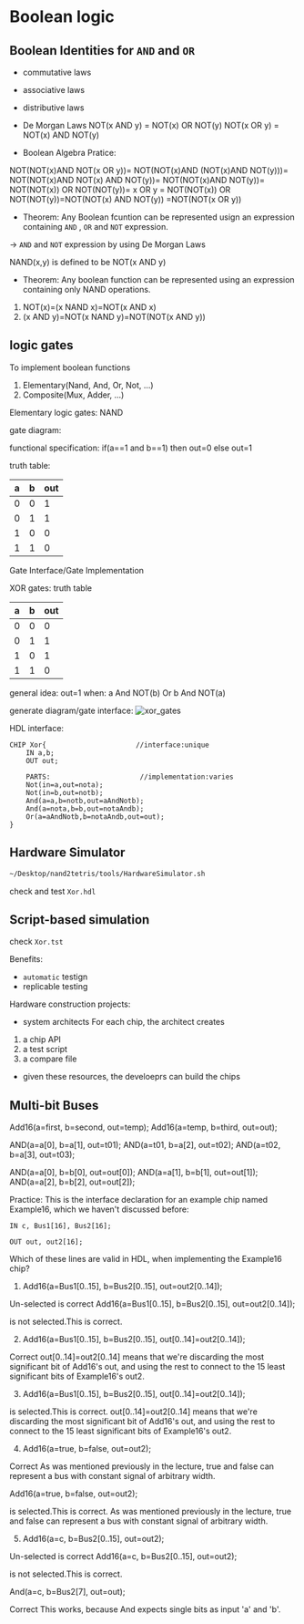 # Boolean logic

## Boolean Identities for `AND` and `OR`

* commutative laws
* associative laws
* distributive laws
* De Morgan Laws
NOT(x AND y) = NOT(x) OR NOT(y)
NOT(x OR y) = NOT(x) AND NOT(y)



* Boolean Algebra Pratice:

NOT(NOT(x)AND NOT(x OR y))=
NOT(NOT(x)AND (NOT(x)AND NOT(y)))=
NOT(NOT(x)AND NOT(x) AND NOT(y))=
NOT(NOT(x)AND NOT(y))=
NOT(NOT(x)) OR NOT(NOT(y))=
x OR y = NOT(NOT(x)) OR NOT(NOT(y))=NOT(NOT(x) AND NOT(y))
=NOT(NOT(x OR y))



* Theorem:
Any Boolean fcuntion can be represented usign an expression containing `AND` , `OR` and `NOT` expression.

-> `AND` and `NOT` expression by using De Morgan Laws  

NAND(x,y) is defined to be NOT(x AND y)

* Theorem:
Any boolean function can be represented using an expression containing only NAND operations.

1) NOT(x)=(x NAND x)=NOT(x AND x)
2) (x AND y)=NOT(x NAND y)=NOT(NOT(x AND y))

## logic gates

To implement boolean functions
1. Elementary(Nand, And, Or, Not, ...)
2. Composite(Mux, Adder, ...)


Elementary logic gates: NAND

gate diagram:

functional specification: 
if(a==1 and b==1)
then out=0 else out=1

truth table:

| a | b |out|
|---|---|---|
| 0 | 0 | 1 |  
| 0 | 1 | 1 |   
| 1 | 0 | 0 |
| 1 | 1 | 0 |

Gate Interface/Gate Implementation


XOR gates:
truth table

| a | b |out|
|---|---|---|
| 0 | 0 | 0 |  
| 0 | 1 | 1 |   
| 1 | 0 | 1 |
| 1 | 1 | 0 |

general idea:
out=1 when:
a And NOT(b)
Or
b And NOT(a)

generate diagram/gate interface:
![xor_gates]()


HDL interface:
```hdl
CHIP Xor{                      //interface:unique
	IN a,b;
	OUT out;

	PARTS:						//implementation:varies
	Not(in=a,out=nota);
	Not(in=b,out=notb);
	And(a=a,b=notb,out=aAndNotb);
	And(a=nota,b=b,out=notaAndb);
	Or(a=aAndNotb,b=notaAndb,out=out); 
}
```

## Hardware Simulator
```bash
~/Desktop/nand2tetris/tools/HardwareSimulator.sh
```
check and test `Xor.hdl`

## Script-based simulation

check `Xor.tst`

Benefits:
* `automatic` testign
* replicable testing

Hardware construction projects:

* system architects
For each chip, the architect creates
1. a chip API
2. a test script
3. a compare file

* given these resources, the develoeprs can build the chips

## Multi-bit Buses

<!-- adds three 16-bit values -->
Add16(a=first, b=second, out=temp);
Add16(a=temp, b=third, out=out);

<!-- Ands together all 4 bits of the input -->

AND(a=a[0], b=a[1], out=t01);
AND(a=t01, b=a[2], out=t02);
AND(a=t02, b=a[3], out=t03);


<!-- computes a bit-wise and of its two 4-bit  -->
AND(a=a[0], b=b[0], out=out[0]);
AND(a=a[1], b=b[1], out=out[1]);
AND(a=a[2], b=b[2], out=out[2]);

Practice:
This is the interface declaration for an example chip named Example16, which we haven't discussed before:
```
IN c, Bus1[16], Bus2[16];

OUT out, out2[16];
```

Which of these lines are valid in HDL, when implementing the Example16 chip?


1. Add16(a=Bus1[0..15], b=Bus2[0..15], out=out2[0..14]);

Un-selected is correct 
Add16(a=Bus1[0..15], b=Bus2[0..15], out=out2[0..14]);

is not selected.This is correct.

2. Add16(a=Bus1[0..15], b=Bus2[0..15], out[0..14]=out2[0..14]);

Correct 
out[0..14]=out2[0..14] means that we're discarding the most significant bit of Add16's out, and using the rest to connect to the 15 least significant bits of Example16's out2.

3. Add16(a=Bus1[0..15], b=Bus2[0..15], out[0..14]=out2[0..14]);

is selected.This is correct.
out[0..14]=out2[0..14] means that we're discarding the most significant bit of Add16's out, and using the rest to connect to the 15 least significant bits of Example16's out2.


4. Add16(a=true, b=false, out=out2);

Correct 
As was mentioned previously in the lecture, true and false can represent a bus with constant signal of arbitrary width.

Add16(a=true, b=false, out=out2);

is selected.This is correct.
As was mentioned previously in the lecture, true and false can represent a bus with constant signal of arbitrary width.


5. Add16(a=c, b=Bus2[0..15], out=out2);

Un-selected is correct 
Add16(a=c, b=Bus2[0..15], out=out2);

is not selected.This is correct.

And(a=c, b=Bus2[7], out=out);

Correct 
This works, because And expects single bits as input 'a' and 'b'.







